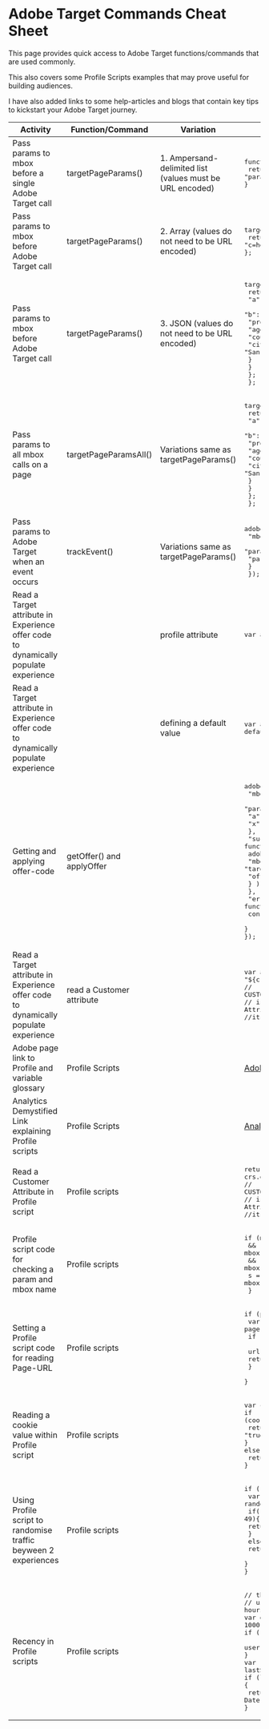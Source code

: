 # Adobe Target Commands Cheat Sheet

This page provides quick access to Adobe Target functions/commands that are used commonly. 

This also covers some Profile Scripts examples that may prove useful for building audiences.

I have also added links to some help-articles and blogs that contain key tips to kickstart your Adobe Target journey.

| Activity      | Function/Command | Variation | Syntax |
| -----------   | -----------      | --------- | ------ |
| Pass params to mbox before a single Adobe Target call      | targetPageParams()       | 1. Ampersand-delimited list (values must be URL encoded) | <pre>function targetPageParams(){<br/> return "param1=value1&param2=value2&p3=hello%20world";<br/>}</pre> |
| Pass params to mbox before Adobe Target call      | targetPageParams()       | 2. Array (values do not need to be URL encoded) | <pre>targetPageParams = function(){<br>  return ["a=1", "b=2", "c=hello world"]; <br>};</pre> |
| Pass params to mbox before Adobe Target call      | targetPageParams()       | 3. JSON (values do not need to be URL encoded) | <pre>targetPageParams = function() {<br>  return {<br>    "a": 1, <br>    "b": 2, <br>    "profile": {<br>      "age": 26, <br>       "country": {<br>          "city": "San Francisco" <br>        } <br>      } <br>    }; <br> };</pre> |
| Pass params to all mbox calls on a page | targetPageParamsAll()       | Variations same as targetPageParams() | <pre>targetPageParams = function() {<br>  return {<br>    "a": 1, <br>    "b": 2, <br>    "profile": {<br>      "age": 26, <br>       "country": {<br>          "city": "San Francisco" <br>        } <br>      } <br>    }; <br> };</pre> |
| Pass params to Adobe Target when an event occurs | trackEvent() | Variations same as targetPageParams() | <pre>adobe.target.trackEvent({<br> "mbox": "clicked-cta",<br> "params": {<br>   "param1": "value1" <br>  } <br> });</pre> |
| Read a Target attribute in Experience offer code to dynamically populate experience |  | profile attribute  | <pre>var a = “${user.YOUR_PROFILE_ATTRIBUTE}”;</pre> |
| Read a Target attribute in Experience offer code to dynamically populate experience |  | defining a default value | <pre>var a = '${user.YOUR_PROFILE_ATTRIBUTE default="DEFAULT_VALUE"}';</pre> |
| Getting and applying offer-code | getOffer() and applyOffer |  | <pre>adobe.target.getOffer({<br> "mbox": "target-global-mbox",<br> "params":{<br>    "a": "b",<br>    "x": "y"<br>   },<br>  "success": function(offer) {<br>    adobe.target.applyOffer( {<br>      "mbox": "target-global-mbox", <br>      "offer": offer<br>    } ); <br> },<br>  "error": function(status, error) {<br>    console.log('Error', status, error); <br> } <br>});</pre> |
| Read a Target attribute in Experience offer code to dynamically populate experience | read a Customer attribute |  | <pre>var a = "${crs.CUSTOMER_ATTRIBUTE_INTEGRATION_NAME.ATTRIBUTE_NAME}"<br/>// CUSTOMER_ATTRIBUTE_INTEGRATION_NAME <br>// is name of the Customer Attribute integration <br>//its not alias</pre> |
| Adobe page link to Profile and variable glossary | Profile Scripts |  | [Adobe Target Profile Scripts Gloassary](https://experienceleague.adobe.com/docs/target/using/audiences/visitor-profiles/variables-profiles-parameters-methods.html?lang=en#section_8F25958273164EBAA6DC659302993FD3) |
| Analytics Demystified Link explaining Profile scripts | Profile Scripts |  | [Analytics Demystified Adobe Target Profiles](https://analyticsdemystified.com/testing-and-optimization/profile-playbook-for-adobe-target/) |
| Read a Customer Attribute in Profile script | Profile scripts |  | <pre>return "" + crs.get('CUSTOMER_ATTRIBUTE_INTEGRATION_NAME.ATTRIBUTE_NAME'); <br>// CUSTOMER_ATTRIBUTE_INTEGRATION_NAME <br>//  is name of the Customer Attribute integration <br>//its not alias</pre> |
| Profile script code for checking a param and mbox name | Profile scripts |  | <pre>if (mbox.name == 'target-global-mbox' <br> && mbox.param('YOUR_PARAM_NAME') !== undefined <br> && mbox.param('YOUR_PARAM_NAME') !== null){ <br> s = mbox.param('YOUR_PARAM_NAME'); <br> }</pre> |
| Setting a Profile script code for reading Page-URL | Profile scripts |  | <pre>if (page.url != "") {<br>  var url = "" + page.url.toLowerCase();<br>  if (url.indexOf("PARAM1") >-1 && <br>    url.indexOf("PARAM2") >-1) { <br>    return "true"; <br>   }<br> }</pre> |
| Reading a cookie value within Profile script | Profile scripts |  | <pre>var cookies = user.header('cookie');<br>if (cookies.indexOf('YOUR_COOKIE_VAL') >= 0){<br>  return "true";<br>}<br>else{<br>  return "false";<br>}</pre> |
| Using Profile script to randomise traffic beyween 2 experiences | Profile scripts |  | <pre>if (!user.get('AB_Test_Groups')) {<br> var random_number=Math.floor(Math.random()*99);<br> if(random_number <= 49){<br>   return 'GroupA';<br> }<br> else{<br>    return 'GroupB';<br>  }<br>}</pre> |
| Recency in Profile scripts | Profile scripts |  | <pre>// this code returns recency in days <br>// use 3600 * 1000 for hours and 60 * 1000 for minutes <br>var dayInMillis = 3600 * 24 * 1000;<br>if (!mbox.param('survey_shown')){<br>  user.setLocal('lastSurveyTime', new Date().getTime());<br>}<br>var lastSurveyTime = user.getLocal('lastSurveyTime');<br>if (lastSurveyTime) {<br> return ((new Date()).getTime()-lastSurveyTime)/dayInMillis;<br>}</pre> |


